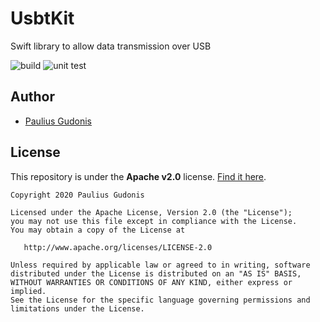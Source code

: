 # UsbtKit

Swift library to allow data transmission over USB

![build](https://github.com/nakkht/usbtkit/workflows/Build/badge.svg)
![unit test](https://github.com/nakkht/usbtkit/workflows/Unit%20test/badge.svg)

## Author
* [Paulius Gudonis](https://pgu.dev)

## License
This repository is under the **Apache v2.0** license. [Find it here](https://github.com/nakkht/usbtkit/blob/main/LICENSE).

    Copyright 2020 Paulius Gudonis

    Licensed under the Apache License, Version 2.0 (the "License");
    you may not use this file except in compliance with the License.
    You may obtain a copy of the License at

       http://www.apache.org/licenses/LICENSE-2.0

    Unless required by applicable law or agreed to in writing, software
    distributed under the License is distributed on an "AS IS" BASIS,
    WITHOUT WARRANTIES OR CONDITIONS OF ANY KIND, either express or implied.
    See the License for the specific language governing permissions and
    limitations under the License.
